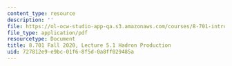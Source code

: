 ```yaml
---
content_type: resource
description: ''
file: https://ol-ocw-studio-app-qa.s3.amazonaws.com/courses/8-701-introduction-to-nuclear-and-particle-physics-fall-2020/727812e9e9bc01f68f5d0a8ff029485a_MIT8_701f20_lec5.1.pdf
file_type: application/pdf
resourcetype: Document
title: 8.701 Fall 2020, Lecture 5.1 Hadron Production
uid: 727812e9-e9bc-01f6-8f5d-0a8ff029485a
---
```

